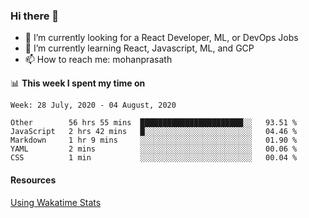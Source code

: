 ### Hi there 👋

- 🔭 I’m currently looking for a React Developer, ML, or DevOps Jobs
- 🌱 I’m currently learning React, Javascript, ML, and GCP
- 📫 How to reach me: mohanprasath

📊 **This week I spent my time on**
<!--START_SECTION:waka-->
```text
Week: 28 July, 2020 - 04 August, 2020

Other        56 hrs 55 mins  ███████████████████████░░   93.51 % 
JavaScript   2 hrs 42 mins   █░░░░░░░░░░░░░░░░░░░░░░░░   04.46 % 
Markdown     1 hr 9 mins     ░░░░░░░░░░░░░░░░░░░░░░░░░   01.90 % 
YAML         2 mins          ░░░░░░░░░░░░░░░░░░░░░░░░░   00.06 % 
CSS          1 min           ░░░░░░░░░░░░░░░░░░░░░░░░░   00.04 %
```
<!--END_SECTION:waka-->

#### Resources
[Using Wakatime Stats](https://github.com/marketplace/actions/waka-readme)
